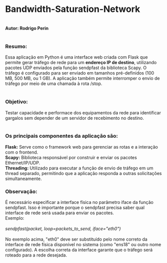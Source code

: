 <h1>Bandwidth-Saturation-Network</h1>
<br />
<b>Autor: Rodrigo Perin</b>
<br /><br />
<h3>Resumo:</h3>
Essa aplicação em Python é uma interface web criada com Flask que permite gerar tráfego de rede para um <b>endereço IP de destino</b>, utilizando pacotes UDP enviados pela função sendpfast da biblioteca Scapy. O tráfego é configurado para ser enviado em tamanhos pré-definidos (100 MB, 500 MB, ou 1 GB). A aplicação também permite interromper o envio de tráfego por meio de uma chamada à rota /stop.
<br /><br />
<h3>Objetivo:</h3>
Testar capacidade e performace dos equipamentos da rede para identificar gargalos sem depender de um servidor de recebimento no destino.
<br /><br />
<h3>Os principais componentes da aplicação são:</h3>

<b>Flask:</b> Serve como o framework web para gerenciar as rotas e a interação com o frontend.
<br />
<b>Scapy:</b> Biblioteca responsável por construir e enviar os pacotes Ethernet/IP/UDP.
<br />
<b>Threading:</b> Utilizado para executar a função de envio de tráfego em um thread separado, permitindo que a aplicação responda a outras solicitações simultaneamente.

<h3>Observação:</h3> 
É necessário especificar a interface física no parâmetro iface da função sendpfast. Isso é importante porque o sendpfast precisa saber qual interface de rede será usada para enviar os pacotes. 
<br />
Exemplo:
<br /><br />
<i>sendpfast(packet, loop=packets_to_send, iface="eth0")</i>
<br /><br />
No exemplo acima, "eth0" deve ser substituído pelo nome correto da interface de rede física disponível no sistema (como "ens18" ou outro nome configurado). A escolha correta da interface garante que o tráfego será roteado para a rede desejada.
